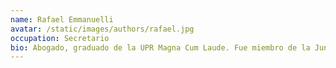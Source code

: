 ```yaml
---
name: Rafael Emmanuelli
avatar: /static/images/authors/rafael.jpg
occupation: Secretario
bio: Abogado, graduado de la UPR Magna Cum Laude. Fue miembro de la Junta Examinadora de Aspirantes al Ejercicio de la Abogacía del Tribunal Supremo de PR.  Ha tomado cursos de negociación en la Facultad de Derecho de la Universidad de Harvard y la Universidad de San Andrés en Argentina. Fundó y presidió Mariana Editores, actualmente es Vicepresidente de Emmanuelli Films y aficionado a la astrofotografía.
---
```

